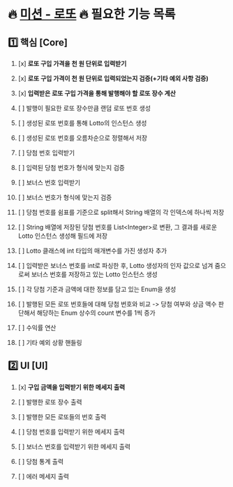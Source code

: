 # 🔥 [미션 - 로또](https://marked-duck-24a.notion.site/708fa2393f754d54b3facf5e31250367?v=be9a3af220774af1bb1453616c0330b9) 🔥 필요한 기능 목록 

## 1️⃣ 핵심 [Core]
1. [x] **로또 구입 가격을 천 원 단위로 입력받기**
2. [x] **로또 구입 가격이 천 원 단위로 입력되었는지 검증(+기타 예외 사항 검증)**


1. [x] **입력받은 로또 구입 가격을 통해 발행해야 할 로또 장수 계산**
2. [ ] 발행이 필요한 로또 장수만큼 랜덤 로또 번호 생성
3. [ ] 생성된 로또 번호를 통해 Lotto의 인스턴스 생성
4. [ ] 생성된 로또 번호를 오름차순으로 정렬해서 저장


1. [ ] 당첨 번호 입력받기
2. [ ] 입력된 당첨 번호가 형식에 맞는지 검증
3. [ ] 보너스 번호 입력받기
4. [ ] 보너스 번호가 형식에 맞는지 검증


1. [ ] 당첨 번호를 쉼표를 기준으로 split해서 String 배열의 각 인덱스에 하나씩 저장
2. [ ] String 배열에 저장된 당첨 번호를 List\<Integer\>로 변환, 그 결과를 새로운 Lotto 인스턴스 생성해 필드에 저장
3. [ ] Lotto 클래스에 int 타입의 매개변수를 가진 생성자 추가
4. [ ] 입력받은 보너스 번호를 int로 파싱한 후, Lotto 생성자의 인자 값으로 넘겨 줌으로써 보너스 번호를 저장하고 있는 Lotto 인스턴스 생성


1. [ ] 각 당첨 기준과 금액에 대한 정보를 담고 있는 Enum을 생성
2. [ ] 발행된 모든 로또 번호들에 대해 당첨 번호와 비교 -> 당첨 여부와 상금 액수 판단해서 해당하는 Enum 상수의 count 변수를 1씩 증가


1. [ ] 수익률 연산


1. [ ] 기타 예외 상황 핸들링


## 2️⃣ UI [UI]
1. [x] **구입 금액을 입력받기 위한 메세지 출력**
2. [ ] 발행한 로또 장수 출력
3. [ ] 발행한 모든 로또들의 번호 출력


1. [ ] 당첨 번호를 입력받기 위한 메세지 출력
2. [ ] 보너스 번호를 입력받기 위한 메세지 출력


1. [ ] 당첨 통계 출력


2. [ ] 에러 메세지 출력